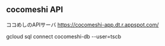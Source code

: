 ## cocomeshi API
ココめしのAPIサーバ
https://cocomeshi-app.dt.r.appspot.com/

gcloud sql connect cocomeshi-db --user=tscb